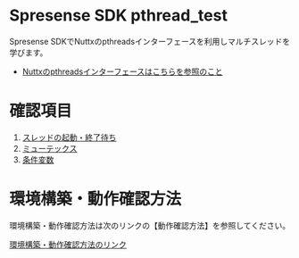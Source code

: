 # Spresense SDK pthread_test

Spresense SDKでNuttxのpthreadsインターフェースを利用しマルチスレッドを学びます。

 * [Nuttxのpthreadsインターフェースはこちらを参照のこと](https://nuttx.apache.org/docs/latest/reference/user/08_pthread.html)


# 確認項目
 1. [スレッドの起動・終了待ち](https://zenn.dev/k_abe/articles/c50c7f32e11e20)
 2. [ミューテックス](https://zenn.dev/k_abe/articles/2ac45fb25a7e03)
 3. [条件変数](https://zenn.dev/k_abe/articles/f9d2119e13f2b4)


# 環境構築・動作確認方法
環境構築・動作確認方法は次のリンクの【動作確認方法】を参照してください。

[環境構築・動作確認方法のリンク](https://zenn.dev/k_abe/articles/c50c7f32e11e20#%E5%8B%95%E4%BD%9C%E7%A2%BA%E8%AA%8D%E6%96%B9%E6%B3%95)
